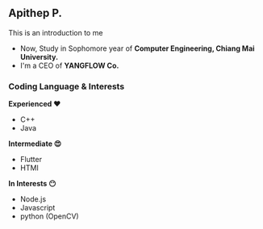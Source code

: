 ## Apithep P.
This is an introduction to me

- Now, Study in Sophomore year of **Computer Engineering, Chiang Mai University.**
- I'm a CEO of **YANGFLOW Co.**

### Coding Language & Interests
**Experienced :heart:**
- C++
- Java

**Intermediate :heart_eyes:**
- Flutter
- HTMl

**In Interests :no_mouth:**
- Node.js
- Javascript
- python (OpenCV)
